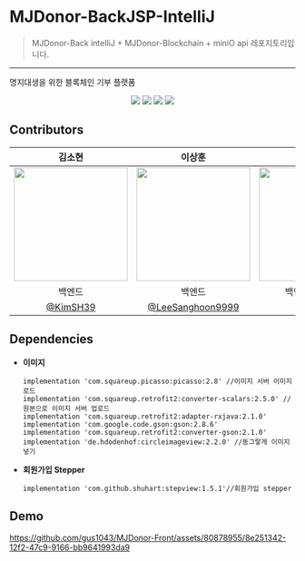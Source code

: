 # MJDonor-BackJSP-IntelliJ

> MJDonor-Back intelliJ + MJDonor-Blockchain + miniO api 레포지토리입니다.
---

명지대생을 위한 블록체인 기부 플랫폼
<p align="center">
  <img src="https://user-images.githubusercontent.com/80878955/262965980-8fb5459e-2576-4339-a4f0-b5c7de1fb1a6.jpg">
  <img src="https://user-images.githubusercontent.com/80878955/262958792-1a1202b1-b989-4d00-ab7e-734b353dea7e.jpg">
  <img src="https://user-images.githubusercontent.com/80878955/262957787-ff248409-13d4-4494-a2a0-b96e59f99d3e.png">
  <img src="https://user-images.githubusercontent.com/80878955/262957806-6a77dc39-89eb-45cb-b63a-0aa5aae5955d.png">
 </p>

 ## Contributors
|김소현|이상훈|채기웅|최지현|
|:---:|:---:|:---:|:---:|
|<img src="https://avatars.githubusercontent.com/u/63898043?v=4" width="200px">|<img src="https://avatars.githubusercontent.com/u/102343981?v=4" width="200px">|<img src="https://avatars.githubusercontent.com/u/77622897?v=4" width="200px">|<img src="https://avatars.githubusercontent.com/u/80878955?v=4" width="200px">|
|백엔드|백엔드|백엔드/블록체인|프론트엔드|
|[@KimSH39](https://github.com/KimSH39)|[@LeeSanghoon9999](https://github.com/LeeSanghoon9999)|[@dipito](https://github.com/Gi-Woong)|[@gus1043](https://github.com/gus1043)|
 
## Dependencies
+ **이미지**
  ```
  implementation 'com.squareup.picasso:picasso:2.8' //이미지 서버 이미지 로드
  implementation 'com.squareup.retrofit2:converter-scalars:2.5.0' //원본으로 이미지 서버 업로드
  implementation 'com.squareup.retrofit2:adapter-rxjava:2.1.0'
  implementation 'com.google.code.gson:gson:2.8.6'
  implementation 'com.squareup.retrofit2:converter-gson:2.1.0'
  implementation 'de.hdodenhof:circleimageview:2.2.0' //동그랗게 이미지 넣기
  ```
  
+ **회원가입 Stepper**
  ```
  implementation 'com.github.shuhart:stepview:1.5.1'//회원가입 stepper
  ```

## Demo
https://github.com/gus1043/MJDonor-Front/assets/80878955/8e251342-12f2-47c9-9166-bb9641993da9
